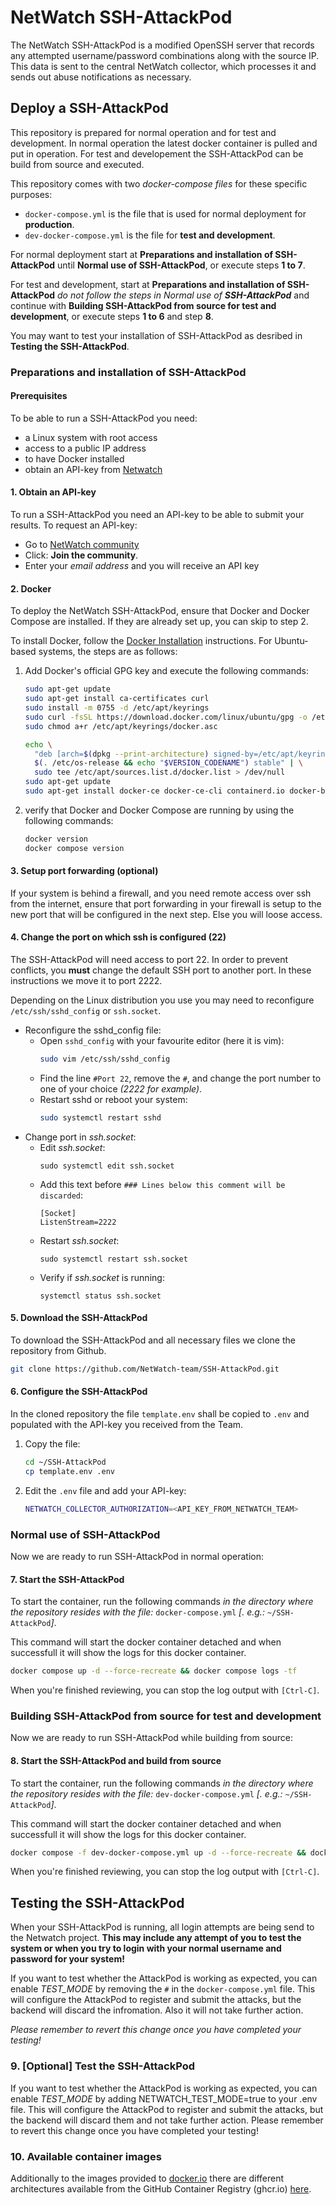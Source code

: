 # NetWatch SSH-AttackPod 

The NetWatch SSH-AttackPod is a modified OpenSSH server that records any attempted username/password combinations along with the source IP. This data is sent to the central NetWatch collector, which processes it and sends out abuse notifications as necessary.

## Deploy a SSH-AttackPod

This repository is prepared for normal operation and for test and development. In normal operation the latest docker container is pulled and put in operation. For test and developement the SSH-AttackPod can be build from source and executed. 

This repository comes with two *docker-compose files* for these specific purposes:
 - `docker-compose.yml` is the file that is used for normal deployment for **production**.
 - `dev-docker-compose.yml` is the file for **test and development**.

For normal deployment start at **Preparations and installation of SSH-AttackPod** until **Normal use of SSH-AttackPod**, or execute steps **1 to 7**.

For test and development, start at **Preparations and installation of SSH-AttackPod** *do not follow the steps in Normal use of **SSH-AttackPod*** and continue with **Building SSH-AttackPod from source for test and development**, or execute steps **1 to 6** and step **8**.

You may want to test your installation of SSH-AttackPod as desribed in **Testing the SSH-AttackPod**.

### Preparations and installation of SSH-AttackPod

#### Prerequisites
To be able to run a SSH-AttackPod you need: 

 - a Linux system with root access
 - access to a public IP address 
 - to have Docker installed
 - obtain an API-key from [Netwatch](https://community.netwatch.team/)
 
#### 1. Obtain an API-key

To run a SSH-AttackPod you need an API-key to be able to submit your results. To request an API-key:

 - Go to [NetWatch community](https://community.netwatch.team/community)
 - Click: **Join the community**. 
 - Enter your *email address* and you will receive an API key

#### 2. Docker

To deploy the NetWatch SSH-AttackPod, ensure that Docker and Docker Compose are installed. If they are already set up, you can skip to step 2.

To install Docker, follow the [Docker Installation](https://docs.docker.com/engine/install/) instructions. For Ubuntu-based systems, the steps are as follows:

 1. Add Docker's official GPG key and execute the following commands:
 
    ```bash
    sudo apt-get update
    sudo apt-get install ca-certificates curl
    sudo install -m 0755 -d /etc/apt/keyrings
    sudo curl -fsSL https://download.docker.com/linux/ubuntu/gpg -o /etc/apt/keyrings/docker.asc
    sudo chmod a+r /etc/apt/keyrings/docker.asc

    echo \
      "deb [arch=$(dpkg --print-architecture) signed-by=/etc/apt/keyrings/docker.asc] https://download.docker.com/linux/ubuntu \
      $(. /etc/os-release && echo "$VERSION_CODENAME") stable" | \
      sudo tee /etc/apt/sources.list.d/docker.list > /dev/null
    sudo apt-get update
    sudo apt-get install docker-ce docker-ce-cli containerd.io docker-buildx-plugin docker-compose-plugin
    ```
 2. verify that Docker and Docker Compose are running by using the following commands:

    ```bash
    docker version
    docker compose version
    ```
#### 3. Setup port forwarding (optional)

If your system is behind a firewall, and you need remote access over ssh from the internet, ensure that port forwarding in your firewall is setup to the new port that will be configured in the next step. Else you will loose access. 

#### 4. Change the port on which ssh is configured (22)

The SSH-AttackPod will need access to port 22. In order to prevent conflicts, you **must** change the default SSH port to another port. In these instructions we move it to port 2222.

Depending on the Linux distribution you use you may need to reconfigure `/etc/ssh/sshd_config` or `ssh.socket`. 

 + Reconfigure the sshd_config file:
   - Open `sshd_config` with your favourite editor (here it is vim): 
     ```bash
     sudo vim /etc/ssh/sshd_config
     ```
   - Find the line `#Port 22`, remove the `#`, and change the port number to one of your choice *(2222 for example)*. 
   - Restart sshd or reboot your system: 
     ```bash
     sudo systemctl restart sshd
     ```
 + Change port in *ssh.socket*:
   - Edit *ssh.socket*:
     ```
     sudo systemctl edit ssh.socket
     ```
   - Add this text before `### Lines below this comment will be discarded`:
     ```
     [Socket]
     ListenStream=2222
     ```
   - Restart *ssh.socket*:
     ```
     sudo systemctl restart ssh.socket
     ```
   - Verify if *ssh.socket* is running:
     ```
     systemctl status ssh.socket
     ```

#### 5. Download the SSH-AttackPod

To download the SSH-AttackPod and all necessary files we clone the repository from Github.

```bash
git clone https://github.com/NetWatch-team/SSH-AttackPod.git
```

#### 6. Configure the SSH-AttackPod

In the cloned repository the file `template.env` shall be copied to `.env` and populated with the API-key you received from the Team.

 1. Copy the file:
 
    ```bash
    cd ~/SSH-AttackPod
    cp template.env .env
    ```
 2. Edit the `.env` file and add your API-key:
 
    ```bash
    NETWATCH_COLLECTOR_AUTHORIZATION=<API_KEY_FROM_NETWATCH_TEAM>
    ```

### Normal use of SSH-AttackPod

Now we are ready to run SSH-AttackPod in normal operation: 

#### 7. Start the SSH-AttackPod
To start the container, run the following commands *in the directory where the repository resides with the file:* `docker-compose.yml` *\[. e.g.:* `~/SSH-AttackPod`*\]*.

This command will start the docker container detached and when successfull it will show the logs for this docker container. 

```bash
docker compose up -d --force-recreate && docker compose logs -tf
```
When you're finished reviewing, you can stop the log output with `[Ctrl-C]`.

### Building SSH-AttackPod from source for test and development

Now we are ready to run SSH-AttackPod while building from source:

#### 8. Start the SSH-AttackPod and build from source
To start the container, run the following commands *in the directory where the repository resides with the file:* `dev-docker-compose.yml` *\[. e.g.:* `~/SSH-AttackPod`*\]*.

This command will start the docker container detached and when successfull it will show the logs for this docker container. 

```bash
docker compose -f dev-docker-compose.yml up -d --force-recreate && docker compose logs -tf
```
When you're finished reviewing, you can stop the log output with `[Ctrl-C]`.

## Testing the SSH-AttackPod

When your SSH-AttackPod is running, all login attempts are being send to the Netwatch project. **This may include any attempt of you to test the system or when you try to login with your normal username and password for your system!**

If you want to test whether the AttackPod is working as expected, you can enable *TEST_MODE* by removing the `#` in the `docker-compose.yml` file. This will configure the AttackPod to register and submit the attacks, but the backend will discard the infromation. Also it will not take further action.

*Please remember to revert this change once you have completed your testing!*

### 9. [Optional] Test the SSH-AttackPod
If you want to test whether the AttackPod is working as expected, you can enable *TEST_MODE* by adding NETWATCH_TEST_MODE=true to your .env file. This will configure the AttackPod to register and submit the attacks, but the backend will discard them and not take further action.
Please remember to revert this change once you have completed your testing!

### 10. Available container images
Additionally to the images provided to [docker.io](https://hub.docker.com/r/netwatchteam/netwatch_ssh-attackpod) there are different architectures available from the GitHub Container Registry (ghcr.io) [here](https://github.com/NetWatch-team/SSH-AttackPod/pkgs/container/ssh-attackpod).

